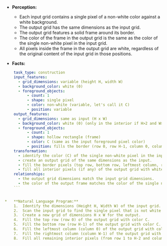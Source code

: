 *   **Perception:**
    *   Each input grid contains a single pixel of a non-white color against a white background.
    *   The output grid has the same dimensions as the input grid.
    *   The output grid features a solid frame around its border.
    *   The color of the frame in the output grid is the same as the color of the single non-white pixel in the input grid.
    *   All pixels inside the frame in the output grid are white, regardless of the original content of the input grid in those positions.

*   **Facts:**
    
```yaml
    task_type: construction
    input_features:
      - grid_dimensions: variable (height H, width W)
      - background_color: white (0)
      - foreground_objects:
          - count: 1
          - shape: single pixel
          - color: non-white (variable, let's call it C)
          - position: variable
    output_features:
      - grid_dimensions: same as input (H x W)
      - background_color: white (0) (only in the interior if H>2 and W>2)
      - foreground_objects:
          - count: 1
          - shape: hollow rectangle (frame)
          - color: C (same as the input foreground pixel color)
          - position: fills the border (row 0, row H-1, column 0, column W-1)
    transformation:
      - identify the color (C) of the single non-white pixel in the input.
      - create an output grid of the same dimensions as the input.
      - fill the border pixels (top row, bottom row, leftmost column, rightmost column) of the output grid with color C.
      - fill all interior pixels (if any) of the output grid with white (0).
    relationships:
      - the output grid dimensions match the input grid dimensions.
      - the color of the output frame matches the color of the single non-white pixel in the input.
    ```


*   **Natural Language Program:**
    1.  Identify the dimensions (Height H, Width W) of the input grid.
    2.  Scan the input grid to find the single pixel that is not white (0). Let its color be C.
    3.  Create a new grid of dimensions H x W for the output.
    4.  Fill the top row (row 0) of the output grid with color C.
    5.  Fill the bottom row (row H-1) of the output grid with color C.
    6.  Fill the leftmost column (column 0) of the output grid with color C.
    7.  Fill the rightmost column (column W-1) of the output grid with color C.
    8.  Fill all remaining interior pixels (from row 1 to H-2 and column 1 to W-2, if H > 2 and W > 2) with white (0).